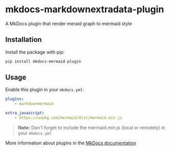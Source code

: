 # mkdocs-markdownextradata-plugin

A MkDocs plugin that render meraid graph to mermaid style


## Installation


Install the package with pip:

```bash
pip install mkdocs-mermaid-plugin
```

## Usage

Enable this plugin in your `mkdocs.yml`:

```yaml
plugins:
    - markdownmermaid

extra_javascript:
    - https://unpkg.com/mermaid/dist/mermaid.min.js
```

> **Note:** Don't forget to include the mermaid.min.js (local or remotely) in your `mkdocs.yml`

More information about plugins in the [MkDocs documentation][mkdocs-plugins]



[mkdocs-plugins]: http://www.mkdocs.org/user-guide/plugins/
